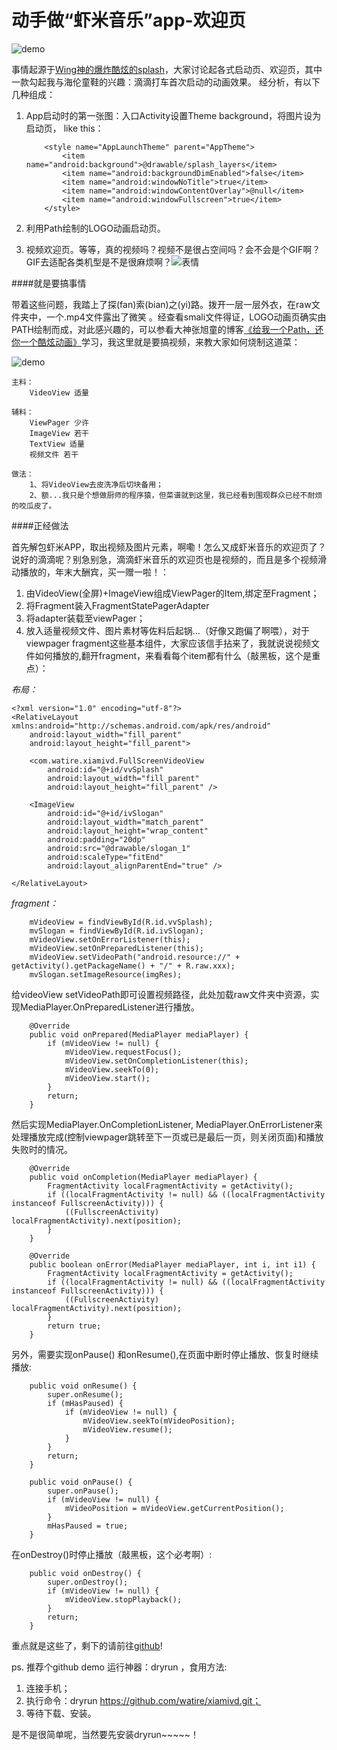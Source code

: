 # 动手做“虾米音乐”app-欢迎页

![demo](http://i.giphy.com/37c2VScSRIu5y.gif)
  
  事情起源于[Wing神的爆炸酷炫的splash](https://github.com/githubwing/WowSplash)，大家讨论起各式启动页、欢迎页，其中一款勾起我与海伦童鞋的兴趣：滴滴打车首次启动的动画效果。
经分析，有以下几种组成：
	
1. App启动时的第一张图：入口Activity设置Theme background，将图片设为启动页，
	like this：
	
	```
		<style name="AppLaunchTheme" parent="AppTheme">  
			<item name="android:background">@drawable/splash_layers</item>  
			<item name="android:backgroundDimEnabled">false</item>  
			<item name="android:windowNoTitle">true</item>  
			<item name="android:windowContentOverlay">@null</item>  
			<item name="android:windowFullscreen">true</item>  
		</style>
	```
    
2. 利用Path绘制的LOGO动画启动页。
3. 视频欢迎页。等等，真的视频吗？视频不是很占空间吗？会不会是个GIF啊？GIF去适配各类机型是不是很麻烦啊？![表情](http://img3.qianzhan123.com/news/201605/18/20160622-24fdc23afcadde9c_360x190.jpg)

####就是要搞事情

带着这些问题，我踏上了探(fan)索(bian)之(yi)路。拨开一层一层外衣，在raw文件夹中，一个.mp4文件露出了微笑
。经查看smali文件得证，LOGO动画页确实由PATH绘制而成，对此感兴趣的，可以参看大神张旭童的博客[《给我一个Path，还你一个酷炫动画》](http://blog.csdn.net/zxt0601/article/details/53040506)学习，我这里就是要搞视频，来教大家如何烧制这道菜：
    
![demo](http://i.giphy.com/sG4JKXkVpLv4k.gif)

    主料：
        VideoView 适量
       
    辅料：
        ViewPager 少许
        ImageView 若干
        TextView 适量
        视频文件 若干
        
    做法：
        1、将VideoView去皮洗净后切块备用；
        2、额...我只是个想做厨师的程序猿，但菜谱就到这里，我已经看到围观群众已经不耐烦的咬瓜皮了。
        
####正经做法

首先解包虾米APP，取出视频及图片元素，啊嘞！怎么又成虾米音乐的欢迎页了？说好的滴滴呢？别急别急，滴滴虾米音乐的欢迎页也是视频的，而且是多个视频滑动播放的，年末大酬宾，买一赠一啦！：
    
1. 由VideoView(全屏)+ImageView组成ViewPager的Item,绑定至Fragment；
2. 将Fragment装入FragmentStatePagerAdapter
3. 将adapter装载至viewPager；
4. 放入适量视频文件、图片素材等佐料后起锅...（好像又跑偏了啊喂），对于viewpager fragment这些基本组件，大家应该信手拈来了，我就说说视频文件如何播放的,翻开fragment，来看看每个item都有什么（敲黑板，这个是重点）：  

*布局：*

```
<?xml version="1.0" encoding="utf-8"?>  
<RelativeLayout xmlns:android="http://schemas.android.com/apk/res/android"
	android:layout_width="fill_parent"  
	android:layout_height="fill_parent">  
	
    <com.watire.xiamivd.FullScreenVideoView
        android:id="@+id/vvSplash"
        android:layout_width="fill_parent"
        android:layout_height="fill_parent" />
        
    <ImageView
        android:id="@+id/ivSlogan"
        android:layout_width="match_parent"
        android:layout_height="wrap_content"
        android:padding="20dp"
        android:src="@drawable/slogan_1"
        android:scaleType="fitEnd"
        android:layout_alignParentEnd="true" />  
        
</RelativeLayout>

```

*fragment：*
          
```
	mVideoView = findViewById(R.id.vvSplash);
	mvSlogan = findViewById(R.id.ivSlogan);
	mVideoView.setOnErrorListener(this);
	mVideoView.setOnPreparedListener(this);
	mVideoView.setVideoPath("android.resource://" + getActivity().getPackageName() + "/" + R.raw.xxx);
	mvSlogan.setImageResource(imgRes);
```        
给videoView setVideoPath即可设置视频路径，此处加载raw文件夹中资源，实现MediaPlayer.OnPreparedListener进行播放。

```
	@Override
	public void onPrepared(MediaPlayer mediaPlayer) {
		if (mVideoView != null) {
			mVideoView.requestFocus();
			mVideoView.setOnCompletionListener(this);
			mVideoView.seekTo(0);
			mVideoView.start();
		}
		return;
	}
```


然后实现MediaPlayer.OnCompletionListener, MediaPlayer.OnErrorListener来处理播放完成(控制viewpager跳转至下一页或已是最后一页，则关闭页面)和播放失败时的情况。

```
    @Override
    public void onCompletion(MediaPlayer mediaPlayer) {
        FragmentActivity localFragmentActivity = getActivity();
        if ((localFragmentActivity != null) && ((localFragmentActivity instanceof FullscreenActivity))) {
            ((FullscreenActivity) localFragmentActivity).next(position);
        }
    }

    @Override
    public boolean onError(MediaPlayer mediaPlayer, int i, int i1) {
        FragmentActivity localFragmentActivity = getActivity();
        if ((localFragmentActivity != null) && ((localFragmentActivity instanceof FullscreenActivity))) {
            ((FullscreenActivity) localFragmentActivity).next(position);
        }
        return true;
    }
```
    
另外，需要实现onPause() 和onResume(),在页面中断时停止播放、恢复时继续播放:

```
    public void onResume() {
        super.onResume();
        if (mHasPaused) {
            if (mVideoView != null) {
                mVideoView.seekTo(mVideoPosition);
                mVideoView.resume();
            }
        }
        return;
    }

    public void onPause() {
        super.onPause();
        if (mVideoView != null) {
            mVideoPosition = mVideoView.getCurrentPosition();
        }
        mHasPaused = true;
    }
```
   
在onDestroy()时停止播放（敲黑板，这个必考啊）:

```
    public void onDestroy() {
        super.onDestroy();
        if (mVideoView != null) {
            mVideoView.stopPlayback();
        }
        return;
    }
```
重点就是这些了，剩下的请前往[github](https://github.com/watire/xiamivd.git)!

ps. 推荐个github demo 运行神器：dryrun ，食用方法:

1. 连接手机；
2. 执行命令：dryrun https://github.com/watire/xiamivd.git；
3. 等待下载、安装。

是不是很简单呢，当然要先安装dryrun~~~~~！

